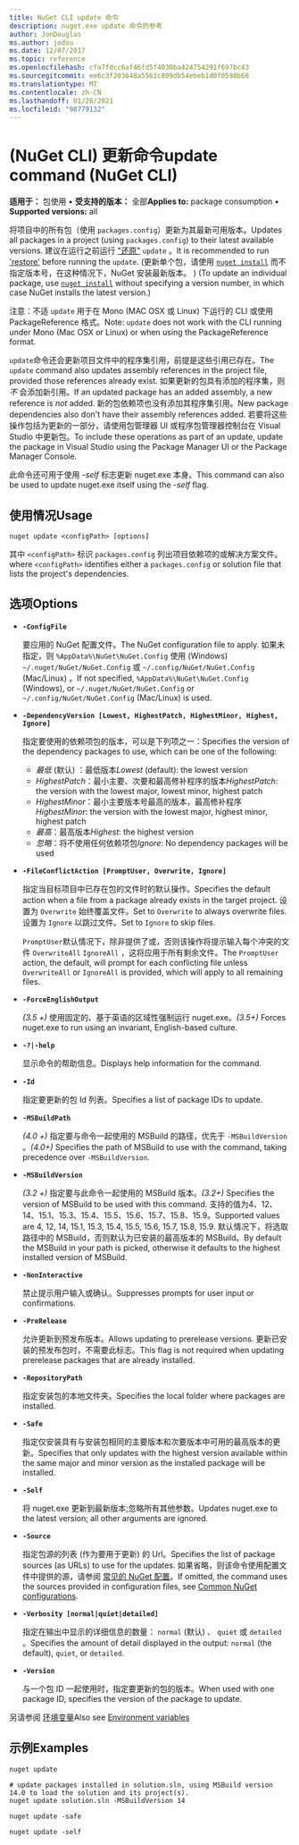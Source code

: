 ```yaml
---
title: NuGet CLI update 命令
description: nuget.exe update 命令的参考
author: JonDouglas
ms.author: jodou
ms.date: 12/07/2017
ms.topic: reference
ms.openlocfilehash: cfa7fdcc6af46fd5f4030ba424754291f697bc43
ms.sourcegitcommit: ee6c3f203648a5561c809db54ebeb1d0f0598b68
ms.translationtype: MT
ms.contentlocale: zh-CN
ms.lasthandoff: 01/26/2021
ms.locfileid: "98779132"
---
```

# <a name="update-command-nuget-cli"></a><span data-ttu-id="ecb3b-103"> (NuGet CLI) 更新命令</span><span class="sxs-lookup"><span data-stu-id="ecb3b-103">update command (NuGet CLI)</span></span>

<span data-ttu-id="ecb3b-104">**适用于：** 包使用 &bullet; **受支持的版本：** 全部</span><span class="sxs-lookup"><span data-stu-id="ecb3b-104">**Applies to:** package consumption &bullet; **Supported versions:** all</span></span>

<span data-ttu-id="ecb3b-105">将项目中的所有包（使用 `packages.config`）更新为其最新可用版本。</span><span class="sxs-lookup"><span data-stu-id="ecb3b-105">Updates all packages in a project (using `packages.config`) to their latest available versions.</span></span> <span data-ttu-id="ecb3b-106">建议在运行之前运行 ["还原"](cli-ref-restore.md) `update` 。</span><span class="sxs-lookup"><span data-stu-id="ecb3b-106">It is recommended to run ['restore'](cli-ref-restore.md) before running the `update`.</span></span> <span data-ttu-id="ecb3b-107"> (更新单个包，请使用 [`nuget install`](cli-ref-install.md) 而不指定版本号，在这种情况下，NuGet 安装最新版本。 ) </span><span class="sxs-lookup"><span data-stu-id="ecb3b-107">(To update an individual package, use [`nuget install`](cli-ref-install.md) without specifying a version number, in which case NuGet installs the latest version.)</span></span>

<span data-ttu-id="ecb3b-108">注意：不适 `update` 用于在 Mono (MAC OSX 或 Linux) 下运行的 CLI 或使用 PackageReference 格式。</span><span class="sxs-lookup"><span data-stu-id="ecb3b-108">Note: `update` does not work with the CLI running under Mono (Mac OSX or Linux) or when using the PackageReference format.</span></span>

<span data-ttu-id="ecb3b-109">`update`命令还会更新项目文件中的程序集引用，前提是这些引用已存在。</span><span class="sxs-lookup"><span data-stu-id="ecb3b-109">The `update` command also updates assembly references in the project file, provided those references already exist.</span></span> <span data-ttu-id="ecb3b-110">如果更新的包具有添加的程序集，则 *不* 会添加新引用。</span><span class="sxs-lookup"><span data-stu-id="ecb3b-110">If an updated package has an added assembly, a new reference is *not* added.</span></span> <span data-ttu-id="ecb3b-111">新的包依赖项也没有添加其程序集引用。</span><span class="sxs-lookup"><span data-stu-id="ecb3b-111">New package dependencies also don't have their assembly references added.</span></span> <span data-ttu-id="ecb3b-112">若要将这些操作包括为更新的一部分，请使用包管理器 UI 或程序包管理器控制台在 Visual Studio 中更新包。</span><span class="sxs-lookup"><span data-stu-id="ecb3b-112">To include these operations as part of an update, update the package in Visual Studio using the Package Manager UI or the Package Manager Console.</span></span>

<span data-ttu-id="ecb3b-113">此命令还可用于使用 *-self* 标志更新 nuget.exe 本身。</span><span class="sxs-lookup"><span data-stu-id="ecb3b-113">This command can also be used to update nuget.exe itself using the *-self* flag.</span></span>

## <a name="usage"></a><span data-ttu-id="ecb3b-114">使用情况</span><span class="sxs-lookup"><span data-stu-id="ecb3b-114">Usage</span></span>

```cli
nuget update <configPath> [options]
```

<span data-ttu-id="ecb3b-115">其中 `<configPath>` 标识 `packages.config` 列出项目依赖项的或解决方案文件。</span><span class="sxs-lookup"><span data-stu-id="ecb3b-115">where `<configPath>` identifies either a `packages.config` or solution file that lists the project's dependencies.</span></span>

## <a name="options"></a><span data-ttu-id="ecb3b-116">选项</span><span class="sxs-lookup"><span data-stu-id="ecb3b-116">Options</span></span>

- **`-ConfigFile`**

  <span data-ttu-id="ecb3b-117">要应用的 NuGet 配置文件。</span><span class="sxs-lookup"><span data-stu-id="ecb3b-117">The NuGet configuration file to apply.</span></span> <span data-ttu-id="ecb3b-118">如果未指定，则 `%AppData%\NuGet\NuGet.Config` 使用 (Windows) `~/.nuget/NuGet/NuGet.Config` 或 `~/.config/NuGet/NuGet.Config` (Mac/Linux) 。</span><span class="sxs-lookup"><span data-stu-id="ecb3b-118">If not specified, `%AppData%\NuGet\NuGet.Config` (Windows), or `~/.nuget/NuGet/NuGet.Config` or `~/.config/NuGet/NuGet.Config` (Mac/Linux) is used.</span></span>
  
- **`-DependencyVersion [Lowest, HighestPatch, HighestMinor, Highest, Ignore]`**

  <span data-ttu-id="ecb3b-119">指定要使用的依赖项包的版本，可以是下列项之一：</span><span class="sxs-lookup"><span data-stu-id="ecb3b-119">Specifies the version of the dependency packages to use, which can be one of the following:</span></span><br/><ul><li><span data-ttu-id="ecb3b-120">*最低* (默认) ：最低版本</span><span class="sxs-lookup"><span data-stu-id="ecb3b-120">*Lowest* (default): the lowest version</span></span></li><li><span data-ttu-id="ecb3b-121">*HighestPatch*：最小主要、次要和最高修补程序的版本</span><span class="sxs-lookup"><span data-stu-id="ecb3b-121">*HighestPatch*: the version with the lowest major, lowest minor, highest patch</span></span></li><li><span data-ttu-id="ecb3b-122">*HighestMinor*：最小主要版本号最高的版本，最高修补程序</span><span class="sxs-lookup"><span data-stu-id="ecb3b-122">*HighestMinor*: the version with the lowest major, highest minor, highest patch</span></span></li><li><span data-ttu-id="ecb3b-123">*最高*：最高版本</span><span class="sxs-lookup"><span data-stu-id="ecb3b-123">*Highest*: the highest version</span></span></li><li><span data-ttu-id="ecb3b-124">*忽略*：将不使用任何依赖项包</span><span class="sxs-lookup"><span data-stu-id="ecb3b-124">*Ignore*: No dependency packages will be used</span></span></li></ul>

- **`-FileConflictAction [PromptUser, Overwrite, Ignore]`**

  <span data-ttu-id="ecb3b-125">指定当目标项目中已存在包的文件时的默认操作。</span><span class="sxs-lookup"><span data-stu-id="ecb3b-125">Specifies the default action when a file from a package already exists in the target project.</span></span> <span data-ttu-id="ecb3b-126">设置为 `Overwrite` 始终覆盖文件。</span><span class="sxs-lookup"><span data-stu-id="ecb3b-126">Set to `Overwrite` to always overwrite files.</span></span> <span data-ttu-id="ecb3b-127">设置为 `Ignore` 以跳过文件。</span><span class="sxs-lookup"><span data-stu-id="ecb3b-127">Set to `Ignore` to skip files.</span></span>

  <span data-ttu-id="ecb3b-128">`PromptUser`默认情况下，除非提供了或，否则该操作将提示输入每个冲突的文件 `OverwriteAll` `IgnoreAll` ，这将应用于所有剩余文件。</span><span class="sxs-lookup"><span data-stu-id="ecb3b-128">The `PromptUser` action, the default, will prompt for each conflicting file unless `OverwriteAll` or `IgnoreAll` is provided, which will apply to all remaining files.</span></span>

- **`-ForceEnglishOutput`**

  <span data-ttu-id="ecb3b-129">*(3.5 +)* 使用固定的、基于英语的区域性强制运行 nuget.exe。</span><span class="sxs-lookup"><span data-stu-id="ecb3b-129">*(3.5+)* Forces nuget.exe to run using an invariant, English-based culture.</span></span>

- **`-?|-help`**

  <span data-ttu-id="ecb3b-130">显示命令的帮助信息。</span><span class="sxs-lookup"><span data-stu-id="ecb3b-130">Displays help information for the command.</span></span>

- **`-Id`**

  <span data-ttu-id="ecb3b-131">指定要更新的包 Id 列表。</span><span class="sxs-lookup"><span data-stu-id="ecb3b-131">Specifies a list of package IDs to update.</span></span>

- **`-MSBuildPath`**

  <span data-ttu-id="ecb3b-132">*(4.0 +)* 指定要与命令一起使用的 MSBuild 的路径，优先于 `-MSBuildVersion` 。</span><span class="sxs-lookup"><span data-stu-id="ecb3b-132">*(4.0+)* Specifies the path of MSBuild to use with the command, taking precedence over `-MSBuildVersion`.</span></span>

- **`-MSBuildVersion`**

  <span data-ttu-id="ecb3b-133">*(3.2 +)* 指定要与此命令一起使用的 MSBuild 版本。</span><span class="sxs-lookup"><span data-stu-id="ecb3b-133">*(3.2+)* Specifies the version of MSBuild to be used with this command.</span></span> <span data-ttu-id="ecb3b-134">支持的值为4、12、14、15.1、15.3、15.4、15.5、15.6、15.7、15.8、15.9。</span><span class="sxs-lookup"><span data-stu-id="ecb3b-134">Supported values are 4, 12, 14, 15.1, 15.3, 15.4, 15.5, 15.6, 15.7, 15.8, 15.9.</span></span> <span data-ttu-id="ecb3b-135">默认情况下，将选取路径中的 MSBuild，否则默认为已安装的最高版本的 MSBuild。</span><span class="sxs-lookup"><span data-stu-id="ecb3b-135">By default the MSBuild in your path is picked, otherwise it defaults to the highest installed version of MSBuild.</span></span>

- **`-NonInteractive`**

  <span data-ttu-id="ecb3b-136">禁止提示用户输入或确认。</span><span class="sxs-lookup"><span data-stu-id="ecb3b-136">Suppresses prompts for user input or confirmations.</span></span>

- **`-PreRelease`**

  <span data-ttu-id="ecb3b-137">允许更新到预发布版本。</span><span class="sxs-lookup"><span data-stu-id="ecb3b-137">Allows updating to prerelease versions.</span></span> <span data-ttu-id="ecb3b-138">更新已安装的预发布包时，不需要此标志。</span><span class="sxs-lookup"><span data-stu-id="ecb3b-138">This flag is not required when updating prerelease packages that are already installed.</span></span>

- **`-RepositoryPath`**

  <span data-ttu-id="ecb3b-139">指定安装包的本地文件夹。</span><span class="sxs-lookup"><span data-stu-id="ecb3b-139">Specifies the local folder where packages are installed.</span></span>

- **`-Safe`**

  <span data-ttu-id="ecb3b-140">指定仅安装具有与安装包相同的主要版本和次要版本中可用的最高版本的更新。</span><span class="sxs-lookup"><span data-stu-id="ecb3b-140">Specifies that only updates with the highest version available within the same major and minor version as the installed package will be installed.</span></span>

- **`-Self`**

  <span data-ttu-id="ecb3b-141">将 nuget.exe 更新到最新版本;忽略所有其他参数。</span><span class="sxs-lookup"><span data-stu-id="ecb3b-141">Updates nuget.exe to the latest version; all other arguments are ignored.</span></span>

- **`-Source`**

  <span data-ttu-id="ecb3b-142">指定包源的列表 (作为要用于更新) 的 Url。</span><span class="sxs-lookup"><span data-stu-id="ecb3b-142">Specifies the list of package sources (as URLs) to use for the updates.</span></span> <span data-ttu-id="ecb3b-143">如果省略，则该命令使用配置文件中提供的源，请参阅 [常见的 NuGet 配置](../../consume-packages/configuring-nuget-behavior.md)。</span><span class="sxs-lookup"><span data-stu-id="ecb3b-143">If omitted, the command uses the sources provided in configuration files, see [Common NuGet configurations](../../consume-packages/configuring-nuget-behavior.md).</span></span>

- **`-Verbosity [normal|quiet|detailed]`**

  <span data-ttu-id="ecb3b-144">指定在输出中显示的详细信息的数量： `normal` (默认) 、 `quiet` 或 `detailed` 。</span><span class="sxs-lookup"><span data-stu-id="ecb3b-144">Specifies the amount of detail displayed in the output: `normal` (the default), `quiet`, or `detailed`.</span></span>

- **`-Version`**

  <span data-ttu-id="ecb3b-145">与一个包 ID 一起使用时，指定要更新的包的版本。</span><span class="sxs-lookup"><span data-stu-id="ecb3b-145">When used with one package ID, specifies the version of the package to update.</span></span>

<span data-ttu-id="ecb3b-146">另请参阅 [环境变量](cli-ref-environment-variables.md)</span><span class="sxs-lookup"><span data-stu-id="ecb3b-146">Also see [Environment variables](cli-ref-environment-variables.md)</span></span>

## <a name="examples"></a><span data-ttu-id="ecb3b-147">示例</span><span class="sxs-lookup"><span data-stu-id="ecb3b-147">Examples</span></span>

```cli
nuget update

# update packages installed in solution.sln, using MSBuild version 14.0 to load the solution and its project(s).
nuget update solution.sln -MSBuildVersion 14

nuget update -safe

nuget update -self
```
